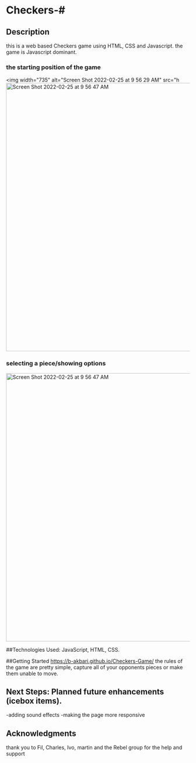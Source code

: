 # Checkers-#

## Description
this is a web based Checkers game using HTML, CSS and Javascript.
the game is Javascript dominant.



### the starting position of the game

<img width="735" alt="Screen Shot 2022-02-25 at 9 56 29 AM" src="h<img width="733" alt="Screen Shot 2022-02-25 at 9 56 47 AM" src="https://user-images.githubusercontent.com/89370673/155736997-4af557ec-4e6a-4500-878a-ddfd74a96523.png">


### selecting a piece/showing options
<img width="733" alt="Screen Shot 2022-02-25 at 9 56 47 AM" src="https://user-images.githubusercontent.com/89370673/155737100-27451f32-c103-4855-bc2b-80efc6b2acb4.png">




##Technologies Used: 
 JavaScript, HTML, CSS.

##Getting Started
https://b-akbari.github.io/Checkers-Game/
the rules of the game are pretty simple, capture all of your opponents pieces or make them unable to move.

## Next Steps: Planned future enhancements (icebox items).
-adding sound effects
-making the page more responsive

## Acknowledgments
thank you to Fil, Charles, Ivo, martin and the Rebel group for the help and support
